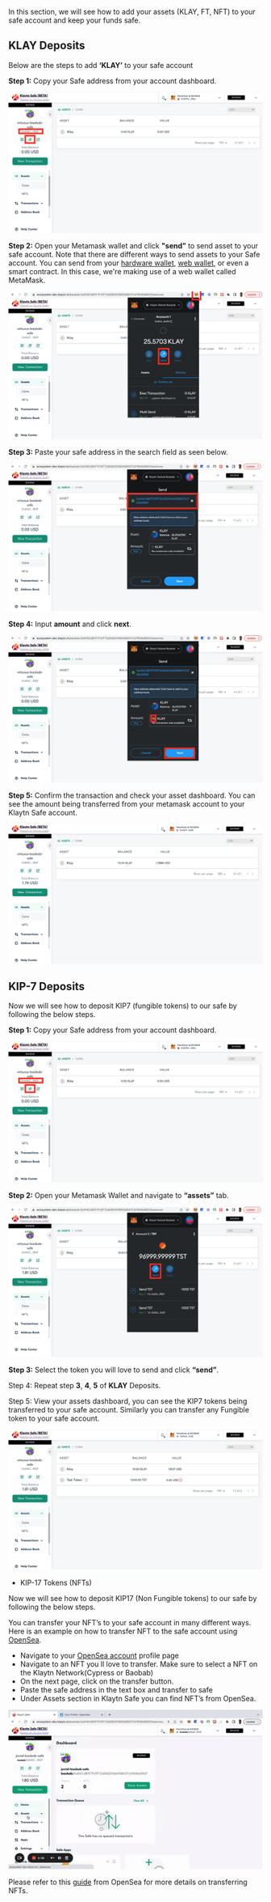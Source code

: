 In this section, we will see how to add your assets (KLAY, FT, NFT)  to your safe account and keep your funds safe.

## KLAY Deposits

Below are the steps to add **‘KLAY’** to your safe account

**Step 1:** Copy your Safe address from your account dashboard.

![](../img/klaytn-safe/f1_copyAddr.png)

**Step 2:** Open your Metamask wallet and click **"send”** to send asset to your safe account. Note that there are different ways to send assets to your Safe account. You can send from your [hardware wallet](https://docs.ethhub.io/using-ethereum/wallets/hardware/), [web wallet](https://docs.ethhub.io/using-ethereum/wallets/web/), or even a smart contract. In this case, we're making use of a web wallet called MetaMask.


![](../img/klaytn-safe/f2_sendBtn.png)

**Step 3:** Paste your safe address in the search field as seen below.

![](../img/klaytn-safe/f3_searchAddr.png)

**Step 4:** Input **amount** and click **next**.

![](../img/klaytn-safe/f4_amountNext.png)

**Step 5:** Confirm the transaction and check your asset dashboard. You can see the amount being transferred from your metamask account to your Klaytn Safe account.

![](../img/klaytn-safe/f5_sendDone.png)

## KIP-7 Deposits

Now we will see how to deposit KIP7 (fungible tokens) to our safe by following the below steps.

**Step 1:** Copy your Safe address from your account dashboard.

![](../img/klaytn-safe/f1_copyAddr.png)

**Step 2:** Open your Metamask Wallet and navigate to **“assets”** tab.

![](../img/klaytn-safe/ft2_assetTst.png)

**Step 3:** Select the token you will love to send and click **“send”**.

Step 4: Repeat step **3**, **4**, **5** of **KLAY** Deposits.

Step 5: View your assets dashboard, you can see the KIP7 tokens being transferred to your safe account. Similarly you can transfer any Fungible token to your safe account.

![](../img/klaytn-safe/ft3_tstDone.png)


* KIP-17 Tokens (NFTs)

Now we  will see how to deposit KIP17 (Non Fungible tokens) to our safe by following the below steps.

You can transfer your NFT’s to your safe account in many different ways. Here is an example on how to transfer NFT to the safe account using  [OpenSea](https://opensea.io/about).

* Navigate to your [OpenSea account](https://testnets.opensea.io/account) profile page
* Navigate to an NFT you ll love to transfer. Make sure to select a NFT on the Klaytn Network(Cypress or Baobab)
* On the next page, click on the transfer button.
* Paste the safe address in the text box and transfer to safe
* Under Assets section in Klaytn Safe you can find NFT’s from OpenSea.

![](../img/klaytn-safe/sendNFTOpensea.gif)

Please refer to this [guide](https://support.opensea.io/hc/en-us/articles/5183126109715-How-can-I-transfer-an-NFT-using-OpenSea-#:~:text=Go%20to%20the%20MetaMask%20app,see%20the%20Estimated%20gas%20fee) from OpenSea for more details on transferring NFTs.

